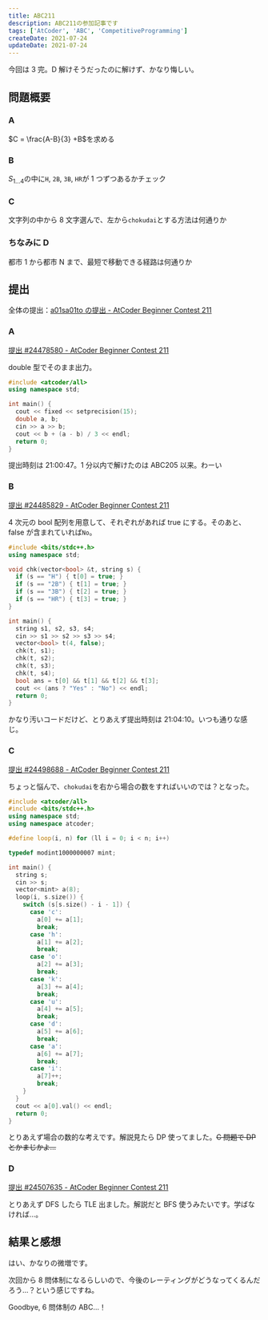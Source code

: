 ```yaml
---
title: ABC211
description: ABC211の参加記事です
tags: ['AtCoder', 'ABC', 'CompetitiveProgramming']
createDate: 2021-07-24
updateDate: 2021-07-24
---
```


今回は 3 完。D 解けそうだったのに解けず、かなり悔しい。

## 問題概要

### A

$C = \frac{A-B}{3} +B$を求める

### B

$S_{1...4}$の中に`H`, `2B`, `3B`, `HR`が 1 つずつあるかチェック

### C

文字列の中から 8 文字選んで、左から`chokudai`とする方法は何通りか

### ちなみに D

都市 1 から都市 N まで、最短で移動できる経路は何通りか

## 提出

全体の提出：[a01sa01to の提出 - AtCoder Beginner Contest 211](https://atcoder.jp/contests/abc211/submissions?f.User=a01sa01to)

### A

[提出 #24478580 - AtCoder Beginner Contest 211](https://atcoder.jp/contests/abc211/submissions/24478580)

double 型でそのまま出力。

```cpp
#include <atcoder/all>
using namespace std;

int main() {
  cout << fixed << setprecision(15);
  double a, b;
  cin >> a >> b;
  cout << b + (a - b) / 3 << endl;
  return 0;
}
```

提出時刻は 21:00:47。1 分以内で解けたのは ABC205 以来。わーい

### B

[提出 #24485829 - AtCoder Beginner Contest 211](https://atcoder.jp/contests/abc211/submissions/24485829)

4 次元の bool 配列を用意して、それぞれがあれば true にする。そのあと、false が含まれていれば`No`。

```cpp
#include <bits/stdc++.h>
using namespace std;

void chk(vector<bool> &t, string s) {
  if (s == "H") { t[0] = true; }
  if (s == "2B") { t[1] = true; }
  if (s == "3B") { t[2] = true; }
  if (s == "HR") { t[3] = true; }
}

int main() {
  string s1, s2, s3, s4;
  cin >> s1 >> s2 >> s3 >> s4;
  vector<bool> t(4, false);
  chk(t, s1);
  chk(t, s2);
  chk(t, s3);
  chk(t, s4);
  bool ans = t[0] && t[1] && t[2] && t[3];
  cout << (ans ? "Yes" : "No") << endl;
  return 0;
}
```

かなり汚いコードだけど、とりあえず提出時刻は 21:04:10。いつも通りな感じ。

### C

[提出 #24498688 - AtCoder Beginner Contest 211](https://atcoder.jp/contests/abc211/submissions/24498688)

ちょっと悩んで、`chokudai`を右から場合の数をすればいいのでは？となった。

```cpp
#include <atcoder/all>
#include <bits/stdc++.h>
using namespace std;
using namespace atcoder;

#define loop(i, n) for (ll i = 0; i < n; i++)

typedef modint1000000007 mint;

int main() {
  string s;
  cin >> s;
  vector<mint> a(8);
  loop(i, s.size()) {
    switch (s[s.size() - i - 1]) {
      case 'c':
        a[0] += a[1];
        break;
      case 'h':
        a[1] += a[2];
        break;
      case 'o':
        a[2] += a[3];
        break;
      case 'k':
        a[3] += a[4];
        break;
      case 'u':
        a[4] += a[5];
        break;
      case 'd':
        a[5] += a[6];
        break;
      case 'a':
        a[6] += a[7];
        break;
      case 'i':
        a[7]++;
        break;
    }
  }
  cout << a[0].val() << endl;
  return 0;
}
```

とりあえず場合の数的な考えです。解説見たら DP 使ってました。~~C 問題で DP とかまじかよ...~~

### D

[提出 #24507635 - AtCoder Beginner Contest 211](https://atcoder.jp/contests/abc211/submissions/24507635)

とりあえず DFS したら TLE 出ました。解説だと BFS 使うみたいです。学ばなければ...。

## 結果と感想

<twitter-embed tweetid="1418941696168009728"></twitter-embed>

はい、かなりの微増です。

次回から 8 問体制になるらしいので、今後のレーティングがどうなってくるんだろう...？という感じですね。

Goodbye, 6 問体制の ABC...！
